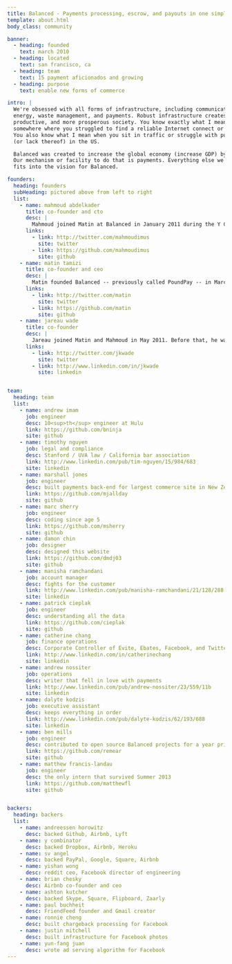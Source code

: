 ```yaml
---
title: Balanced - Payments processing, escrow, and payouts in one simple API | About
template: about.html
body_class: community

banner:
  - heading: founded
    text: march 2010
  - heading: located
    text: san francisco, ca
  - heading: team
    text: 15 payment aficionados and growing
  - heading: purpose
    text: enable new forms of commerce

intro: |
  We're obsessed with all forms of infrastructure, including communications, transportation,
  energy, waste management, and payments. Robust infrastructure creates a happier, more
  productive, and more prosperous society. You know exactly what I mean if you've traveled
  somewhere where you struggled to find a reliable Internet connect or even usable roads.
  You also know what I mean when you sit in traffic or struggle with public transportation
  (or lack thereof) in the US.

  Balanced was created to increase the global economy (increase GDP) by enabling new commerce.
  Our mechanism or facility to do that is payments. Everything else we do depends on how it
  fits into the vision for Balanced.

founders:
  heading: founders
  subHeading: pictured above from left to right
  list:
    - name: mahmoud abdelkader
      title: co-founder and cto
      desc: |
        Mahmoud joined Matin at Balanced in January 2011 during the Y Combinator Winter 2011 session -- just after his previous employer, Milo.com, was acquired by eBay. Mahmoud was employee #4 at Milo.com where he designed automated product matching systems. He built high-frequency trading algorithms for Wachovia Securities before that. Mahmoud grew up in NY and Maryland after moving from Egypt.<br><br>Mahmoud graduated Magna Cum-Laude with a BS in Computer Engineering from University of Maryland, College Park, but actually learned to code by reverse engineering World of Warcraft.
      links:
        - link: http://twitter.com/mahmoudimus
          site: twitter
        - link: https://github.com/mahmoudimus
          site: github
    - name: matin tamizi
      title: co-founder and ceo
      desc: |
        Matin founded Balanced -- previously called PoundPay -- in March 2010 as a real-time alternative payments system, but started focusing specifically on marketplaces after hearing payments horror stories from several marketplace founders. Matin was employee #2 at Milo.com where he built automated product categorization tools before founding Balanced. He managed an $11MM service line in Europe for JDSU before that. Originally from Iran, Matin grew up in Maryland, where he first became obsessed about payments.<br><br>Matin finished college in three years with a BS in Computer Engineering from University of Maryland, College Park where he built DDoS prevention algorithms.
      links:
        - link: http://twitter.com/matin
          site: twitter
        - link: https://github.com/matin
          site: github
    - name: jareau wade
      title: co-founder
      desc: |
        Jareau joined Matin and Mahmoud in May 2011. Before that, he was the 1st employee and head of data acquisition at Milo.com where he Managed 60% of Milo's employees and designed many of their data acquisition systems. Prior to Milo, Jareau was a founding faculty member of a a technology-entrepreneurship training institute in Ghana.<br><br>Jareau holds a BSE in Electrical Engineering from University of Pennsylvania where he built emergency personnel tracking systems using GPS.
      links:
        - link: http://twitter.com/jkwade
          site: twitter
        - link: http://www.linkedin.com/in/jkwade
          site: linkedin


team:
  heading: team
  list:
    - name: andrew imam
      job: engineer
      desc: 10<sup>th</sup> engineer at Hulu
      link: https://github.com/bninja
      site: github
    - name: timothy nguyen
      job: legal and compliance
      desc: Stanford / UVA law / California bar association
      link: http://www.linkedin.com/pub/tim-nguyen/15/984/683
      site: linkedin
    - name: marshall jones
      job: engineer
      desc: built payments back-end for largest commerce site in New Zealand
      link: https://github.com/mjallday
      site: github
    - name: marc sherry
      job: engineer
      desc: coding since age 5
      link: https://github.com/msherry
      site: github
    - name: damon chin
      job: designer
      desc: designed this website
      link: https://github.com/dmdj03
      site: github
    - name: manisha ramchandani
      job: account manager
      desc: fights for the customer
      link: http://www.linkedin.com/pub/manisha-ramchandani/21/128/288
      site: linkedin
    - name: patrick cieplak
      job: engineer
      desc: understanding all the data
      link: https://github.com/cieplak
      site: github
    - name: catherine chang
      job: finance operations
      desc: Corporate Controller of Evite, Ebates, Facebook, and Twitter
      link: http://www.linkedin.com/in/catherinechang
      site: linkedin
    - name: andrew nossiter
      job: operations
      desc: writer that fell in love with payments
      link: http://www.linkedin.com/pub/andrew-nossiter/23/559/11b
      site: linkedin
    - name: dalyte kodzis
      job: executive assistant
      desc: keeps everything in order
      link: http://www.linkedin.com/pub/dalyte-kodzis/62/193/688
      site: linkedin
    - name: ben mills
      job: engineer
      desc: contributed to open source Balanced projects for a year prior to working at Balanced
      link: https://github.com/remear
      site: github
    - name: matthew francis-landau
      job: engineer
      desc: the only intern that survived Summer 2013
      link: https://github.com/matthewfl
      site: github


backers:
  heading: backers
  list:
    - name: andreessen horowitz
      desc: backed Github, Airbnb, Lyft
    - name: y combinator
      desc: backed Dropbox, Airbnb, Heroku
    - name: sv angel
      desc: backed PayPal, Google, Square, Airbnb
    - name: yishan wong
      desc: reddit ceo, Facebook director of engineering
    - name: brian chesky
      desc: Airbnb co-founder and ceo
    - name: ashton kutcher
      desc: backed Skype, Square, Flipboard, Zaarly
    - name: paul buchheit
      desc: FriendFeed founder and Gmail creator
    - name: ronnie cheng
      desc: built chargeback processing for Facebook
    - name: justin mitchell
      desc: built infrastructure for Facebook photos
    - name: yun-fang juan
      desc: wrote ad serving algorithm for Facebook
---
```

